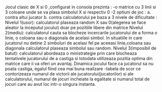 
Jocul clasic de X si 0 ,configurat in consola prezinta :
  -o matrice cu 3 linii si 3 coloane unde se va plasa simbolul X si respectiv 0
  -2 optiuni de joc :
      a. contra altui jucator 
      b. contra calculatorului pe baza a 3 nivele de dificultate :
               Nivelul 1(usor): calculatorul plaseaza random X sau 0(alegerea se face aleator la inceputul jocului)
                       doar pe pozitiile libere din matrice 
               Nivelul 2(mediu): calculatorul cauta sa blocheze incercarile jucatorului de a forma o linie, 
                        o coloana sau o diagonala de acelasi simbol. In situatiile in care jucatorul
                        nu detine 2 simboluri de acelasi fel pe aceeasi linie,coloana sau diagonala 
                        calculatorul plaseaza simbolul sau random.
               Nivelul 3(imposibil de batut): calculatorul abordeaza o ministrategie prin care blocheaza tentativele 
                        jucatorului de a castiga si totodata utilizeaza pozitia optima din matrice care ii 
                        va oferi un avantaj. Dinamica jocului face ca jucatorul sa nu poata castiga, egalul
                        fiind cea mai buna realizare
  -tabela de scor ce contorizeaza numarul de victorii ale jucatorului(jucatorilor) si ale calculatorului, numarul de jocuri incheiate 
      la egalitate si numarul total de jocuri care au avut loc intr-o singura instanta.
                                                 
